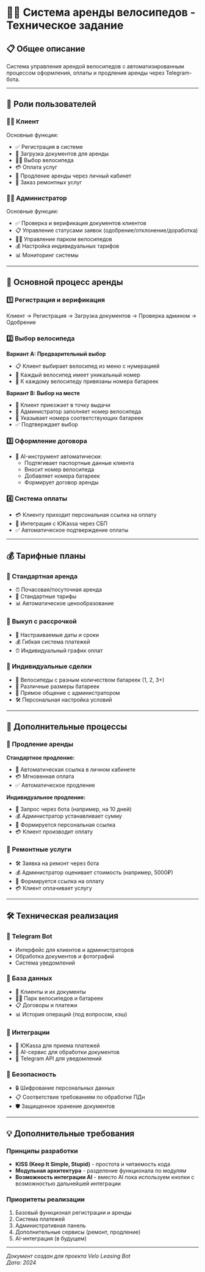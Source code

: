 # 🚴‍♂️ Система аренды велосипедов - Техническое задание

## 📋 Общее описание

Система управления арендой велосипедов с автоматизированным процессом оформления, оплаты и продления аренды через Telegram-бота.

---

## 👥 Роли пользователей

### 🙋‍♂️ Клиент
Основные функции:
- ✅ Регистрация в системе
- 📄 Загрузка документов для аренды
- 🚴‍♂️ Выбор велосипеда
- 💳 Оплата услуг
- 📱 Продление аренды через личный кабинет
- 🔧 Заказ ремонтных услуг

### 👨‍💼 Администратор
Основные функции:
- ✅ Проверка и верификация документов клиентов
- 📋 Управление статусами заявок (одобрение/отклонение/доработка)
- 🚴‍♂️ Управление парком велосипедов
- 💰 Настройка индивидуальных тарифов
- 📊 Мониторинг системы

---

## 🔄 Основной процесс аренды

### 1️⃣ Регистрация и верификация
Клиент → Регистрация → Загрузка документов → Проверка админом → Одобрение

### 2️⃣ Выбор велосипеда

**Вариант A: Предварительный выбор**
- 📋 Клиент выбирает велосипед из меню с нумерацией
- 🔢 Каждый велосипед имеет уникальный номер
- 🔋 К каждому велосипеду привязаны номера батареек

**Вариант B: Выбор на месте**
- 🏪 Клиент приезжает в точку выдачи
- 📝 Администратор заполняет номер велосипеда
- 🔋 Указывает номера соответствующих батареек
- ✅ Подтверждает выбор

### 3️⃣ Оформление договора
- 🤖 AI-инструмент автоматически:
  - Подтягивает паспортные данные клиента
  - Вносит номер велосипеда
  - Добавляет номера батареек
  - Формирует договор аренды

### 4️⃣ Система оплаты
- 💳 Клиенту приходит персональная ссылка на оплату
- 🏦 Интеграция с ЮKassa через СБП
- ✅ Автоматическое подтверждение оплаты

---

## 💰 Тарифные планы

### 📅 Стандартная аренда
- ⏰ Почасовая/посуточная аренда
- 🔄 Стандартные тарифы
- 📊 Автоматическое ценообразование

### 🛒 Выкуп с рассрочкой
- 📆 Настраиваемые даты и сроки
- 💰 Гибкая система платежей
- ⏰ Индивидуальный график оплат

### 🎯 Индивидуальные сделки
- 🔋 Велосипеды с разным количеством батареек (1, 2, 3+)
- 📏 Различные размеры батареек
- 💬 Прямое общение с администратором
- 🛠️ Персональная настройка условий

---

## 🔄 Дополнительные процессы

### 📱 Продление аренды

**Стандартное продление:**
- 🔗 Автоматическая ссылка в личном кабинете
- 💳 Мгновенная оплата
- ✅ Автоматическое продление

**Индивидуальное продление:**
- 📝 Запрос через бота (например, на 10 дней)
- 💰 Администратор устанавливает сумму
- 🔗 Формируется персональная ссылка
- 💳 Клиент производит оплату

### 🔧 Ремонтные услуги
- 🛠️ Заявка на ремонт через бота
- 💰 Администратор оценивает стоимость (например, 5000₽)
- 🔗 Формируется ссылка на оплату
- 💳 Клиент оплачивает услугу

---

## 🛠️ Техническая реализация

### 🤖 Telegram Bot
- Интерфейс для клиентов и администраторов
- Обработка документов и фотографий
- Система уведомлений

### 💾 База данных
- 👥 Клиенты и их документы
- 🚴‍♂️ Парк велосипедов и батареек
- 📋 Договоры и платежи
- 📊 История операций (под вопросом, кэш)

### 🔌 Интеграции
- 🏦 ЮKassa для приема платежей
- 🤖 AI-сервис для обработки документов
- 📱 Telegram API для уведомлений

### 🔐 Безопасность
- 🔒 Шифрование персональных данных
- 📋 Соответствие требованиям по обработке ПДн
- 🛡️ Защищенное хранение документов

---

## 💡 Дополнительные требования

### Принципы разработки
- **KISS (Keep It Simple, Stupid)** - простота и читаемость кода
- **Модульная архитектура** - разделение функционала по модулям
- **Возможность интеграции AI** - вместо AI пока используем кнопки с возможностью дальнейшей интеграции

### Приоритеты реализации
1. Базовый функционал регистрации и аренды
2. Система платежей
3. Административная панель
4. Дополнительные сервисы (ремонт, продление)
5. AI-интеграция (в будущем)

---

*Документ создан для проекта Velo Leasing Bot*  
*Дата: 2024* 